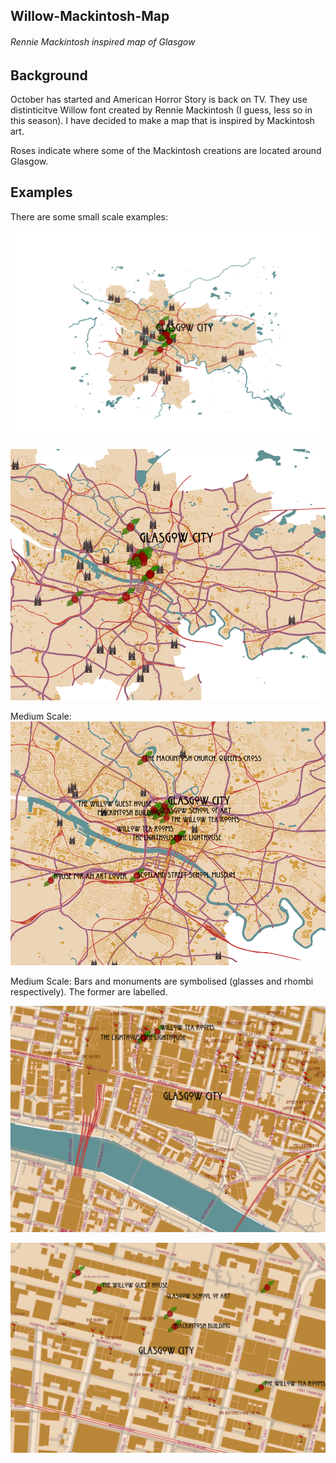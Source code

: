 ## Willow-Mackintosh-Map
###### Rennie Mackintosh inspired map of Glasgow

## Background

October has started and American Horror Story is back on TV. They use distinticitve Willow font created by Rennie Mackintosh (I guess, less so in this season). I have decided to make a map that is inspired by Mackintosh art. 

Roses indicate where some of the Mackintosh creations are located around Glasgow.

## Examples
There are some small scale examples:

![Glasgow](https://github.com/popelnuh/Willow-Mackintosh-Map/blob/master/Images/1-136K.PNG)

![Glasgow](https://github.com/popelnuh/Willow-Mackintosh-Map/blob/master/Images/1-68K.PNG)

Medium Scale:
![Glasgow](https://github.com/popelnuh/Willow-Mackintosh-Map/blob/master/Images/1-34K.PNG)

Medium Scale: Bars and monuments are symbolised (glasses and rhombi respectively). The former are labelled. 

![Glasgow](https://github.com/popelnuh/Willow-Mackintosh-Map/blob/master/Images/1-4K.PNG)

![Glasgow](https://github.com/popelnuh/Willow-Mackintosh-Map/blob/master/Images/1-2K.PNG)

